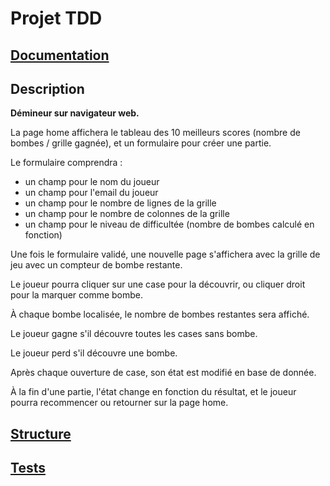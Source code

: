 # Projet TDD
## [Documentation](doc/symfony-testing-guide.md)
## Description
**Démineur sur navigateur web.**

La page home affichera le tableau des 10 meilleurs scores (nombre de bombes / grille gagnée), et un formulaire pour créer une partie.

Le formulaire comprendra :
- un champ pour le nom du joueur
- un champ pour l'email du joueur
- un champ pour le nombre de lignes de la grille
- un champ pour le nombre de colonnes de la grille
- un champ pour le niveau de difficultée (nombre de bombes calculé en fonction)

Une fois le formulaire validé, une nouvelle page s'affichera avec la grille de jeu avec un compteur de bombe restante.

Le joueur pourra cliquer sur une case pour la découvrir, ou cliquer droit pour la marquer comme bombe.

À chaque bombe localisée, le nombre de bombes restantes sera affiché.

Le joueur gagne s'il découvre toutes les cases sans bombe.

Le joueur perd s'il découvre une bombe.

Après chaque ouverture de case, son état est modifié en base de donnée.

À la fin d'une partie, l'état change en fonction du résultat, et le joueur pourra recommencer ou retourner sur la page home.



## [Structure](doc/structure.md)
## [Tests](doc/test.md)
